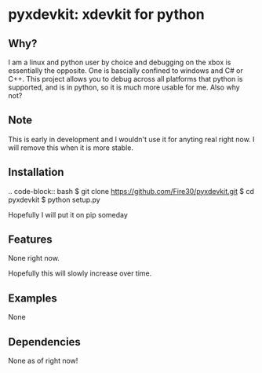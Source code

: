 pyxdevkit: xdevkit for python
============================

Why?
------
I am a linux and python user by choice and debugging on the xbox is essentially the opposite. One is bascially confined to windows and C# or C++. This project allows you to debug across all platforms that python is supported, and is in python, so it is much more usable for me. Also why not?

Note
--------
This is early in development and I wouldn't use it for anyting real right now. I will remove this when it is more stable.

Installation
-----------
.. code-block:: bash
	$ git clone https://github.com/Fire30/pyxdevkit.git
	$ cd pyxdevkit
	$ python setup.py

Hopefully I will put it on pip someday

Features
-------
None right now.

Hopefully this will slowly increase over time.

Examples
--------
None 

Dependencies
--------
None as of right now!